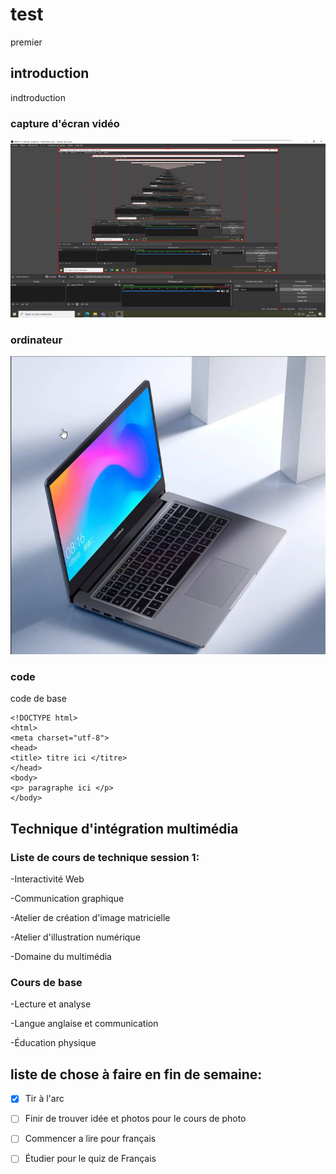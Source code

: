 # test
premier  


## introduction 
indtroduction
### capture d'écran vidéo
![capture d'écran](media/test_capture_ecran_video.gif)

### ordinateur
![Image d'un ordinateur](capture_ordinateur.png)

### code 
code de base 
  ```
  <!DOCTYPE html>
  <html>
  <meta charset="utf-8">
  <head>
  <title> titre ici </titre>
  </head>
  <body>
  <p> paragraphe ici </p>
  </body>
  ```
  
## Technique d'intégration multimédia 
### Liste de cours de **technique** session 1:

-Interactivité Web

-Communication graphique 

-Atelier de création d'image matricielle

-Atelier d'illustration numérique 

-Domaine du multimédia 

### Cours de base 

-Lecture et analyse

-Langue anglaise et communication

-Éducation physique

## liste de chose à faire en fin de semaine:

- [x] Tir à l'arc
- [ ] Finir de trouver idée et photos pour le cours de photo
- [ ] Commencer a lire pour français 
- [ ] Étudier pour le quiz de Français



 


